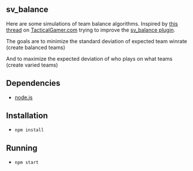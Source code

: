 ## sv_balance

Here are some simulations of team balance algorithms.
Inspired by [this thread][] on [TacticalGamer.com][] trying to improve the [sv_balance plugin][]. 

The goals are to minimize the standard deviation of expected team winrate
 (create balanced teams)

And to maximize the expected deviation of who plays on what teams
 (create varied teams)

## Dependencies

  * [node.js](http://nodejs.org/)

## Installation

  * `npm install`

## Running

  * `npm start`

[this thread]: http://www.tacticalgamer.com/natural-selection-general-discussion/191679-sv_balance-creates-mis-numbered-teams.html
[TacticalGamer.com]: http://tacticalgamer.com
[sv_balance plugin]: https://github.com/lancehilliard/TGNS/blob/master/ns2/lua/plugins/balance.lua
